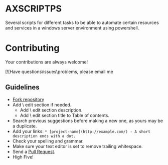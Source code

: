 # AXSCRIPTPS
Several scripts for different tasks to be able to automate certain resources and services in a windows server environment using powershell.

# Contributing

Your contributions are always welcome!

[![Have questions\issues\problems, please email me 

## Guidelines

* [Fork repository](https://github.com/ZioGuillo/Sys-Admin-PS#fork-destination-box)
* Add \ edit section if needed.
    * Add \ edit section description.
    * Add \ edit section title to Table of contents.
* Search previous suggestions before making a new one, as yours may be a duplicate.
* Add your links: `* [project-name](http://example.com/) - A short description ends with a dot.`
* Check your spelling and grammar.
* Make sure your text editor is set to remove trailing whitespace.
* Send a [Pull Request](https://help.github.com/categories/63/articles).
* High Five!
